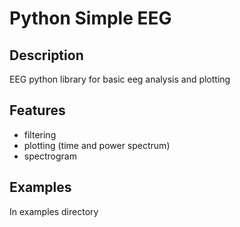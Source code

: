 Python Simple EEG
==============

## Description
EEG python library for basic eeg analysis and plotting

## Features
* filtering
* plotting (time and power spectrum)
* spectrogram

## Examples
In examples directory
